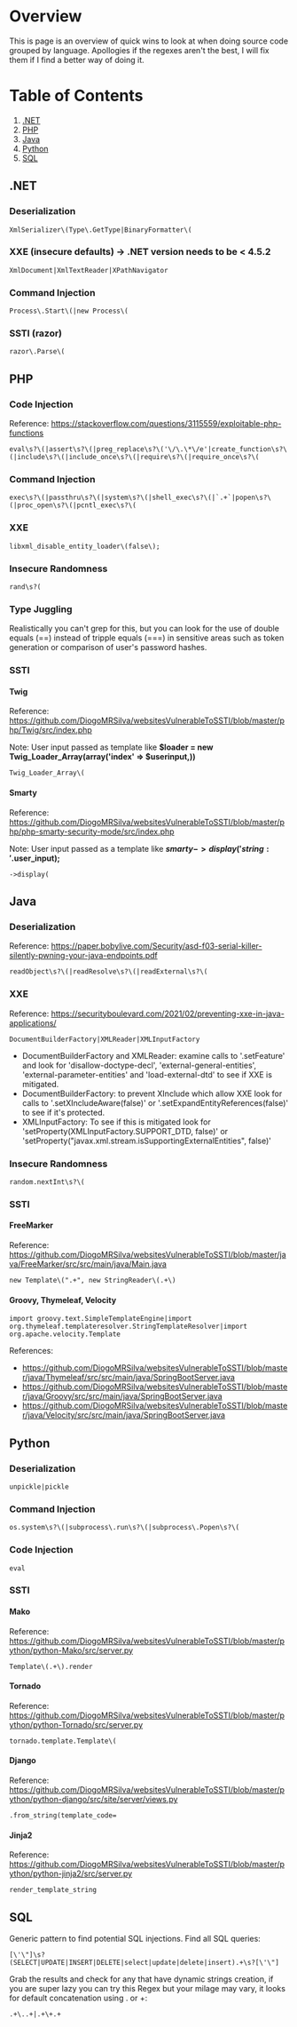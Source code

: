 # Overview
This is page is an overview of quick wins to look at when doing source code grouped by language. Apollogies if the regexes aren't the best, I will fix them if I find a better way of doing it. 

# Table of Contents
1. [.NET](#.NET)
2. [PHP](#PHP)
3. [Java](#java)
4. [Python](#python)
5. [SQL](#sql)
 
## .NET
### Deserialization
	XmlSerializer\(Type\.GetType|BinaryFormatter\(

### XXE (insecure defaults) -> .NET version needs to be < 4.5.2
	XmlDocument|XmlTextReader|XPathNavigator	

### Command Injection
	Process\.Start\(|new Process\(

### SSTI (razor)
	razor\.Parse\(


## PHP

### Code Injection
Reference: https://stackoverflow.com/questions/3115559/exploitable-php-functions
	
	eval\s?\(|assert\s?\(|preg_replace\s?\('\/\.\*\/e'|create_function\s?\(|include\s?\(|include_once\s?\(|require\s?\(|require_once\s?\(

### Command Injection
	exec\s?\(|passthru\s?\(|system\s?\(|shell_exec\s?\(|`.+`|popen\s?\(|proc_open\s?\(|pcntl_exec\s?\(

### XXE
	libxml_disable_entity_loader\(false\);

### Insecure Randomness
	rand\s?(
	
### Type Juggling
Realistically you can't grep for this, but you can look for the use of double equals (==) instead of tripple equals (===) in sensitive areas such as token generation or comparison of user's password hashes.

### SSTI
#### Twig 
Reference: https://github.com/DiogoMRSilva/websitesVulnerableToSSTI/blob/master/php/Twig/src/index.php

Note: User input passed as template like  **$loader = new Twig_Loader_Array(array('index' => $userinput,))**

	Twig_Loader_Array\( 

#### Smarty
Reference: https://github.com/DiogoMRSilva/websitesVulnerableToSSTI/blob/master/php/php-smarty-security-mode/src/index.php

Note: User input passed as a template like **$smarty->display('string:'.$user_input);**

	->display(

## Java
### Deserialization
Reference: https://paper.bobylive.com/Security/asd-f03-serial-killer-silently-pwning-your-java-endpoints.pdf

	readObject\s?\(|readResolve\s?\(|readExternal\s?\(
	
### XXE
Reference: https://securityboulevard.com/2021/02/preventing-xxe-in-java-applications/
	
	DocumentBuilderFactory|XMLReader|XMLInputFactory
* DocumentBuilderFactory and XMLReader: examine calls to '.setFeature' and look for 'disallow-doctype-decl', 'external-general-entities', 'external-parameter-entities' and 'load-external-dtd' to see if XXE is mitigated. 
*  DocumentBuilderFactory: to prevent XInclude which allow XXE look for calls to '.setXIncludeAware(false)' or '.setExpandEntityReferences(false)' to see if it's protected.
*  XMLInputFactory: To see if this is mitigated look for 'setProperty(XMLInputFactory.SUPPORT_DTD, false)' or 'setProperty("javax.xml.stream.isSupportingExternalEntities", false)'

### Insecure Randomness
	random.nextInt\s?\(

### SSTI
#### FreeMarker
Reference: https://github.com/DiogoMRSilva/websitesVulnerableToSSTI/blob/master/java/FreeMarker/src/src/main/java/Main.java

	new Template\(".+", new StringReader\(.+\)

####  Groovy, Thymeleaf, Velocity
	import groovy.text.SimpleTemplateEngine|import org.thymeleaf.templateresolver.StringTemplateResolver|import org.apache.velocity.Template
References: 
* https://github.com/DiogoMRSilva/websitesVulnerableToSSTI/blob/master/java/Thymeleaf/src/src/main/java/SpringBootServer.java
* https://github.com/DiogoMRSilva/websitesVulnerableToSSTI/blob/master/java/Groovy/src/src/main/java/SpringBootServer.java
* https://github.com/DiogoMRSilva/websitesVulnerableToSSTI/blob/master/java/Velocity/src/src/main/java/SpringBootServer.java

## Python
### Deserialization
	unpickle|pickle

### Command Injection
	os.system\s?\(|subprocess\.run\s?\(|subprocess\.Popen\s?\(

### Code Injection
	eval
	
### SSTI 
#### Mako
Reference: https://github.com/DiogoMRSilva/websitesVulnerableToSSTI/blob/master/python/python-Mako/src/server.py
	
	Template\(.+\).render
	
#### Tornado 
Reference: https://github.com/DiogoMRSilva/websitesVulnerableToSSTI/blob/master/python/python-Tornado/src/server.py

	tornado.template.Template\( 

#### Django
Reference: https://github.com/DiogoMRSilva/websitesVulnerableToSSTI/blob/master/python/python-django/src/site/server/views.py

	.from_string(template_code= 

#### Jinja2 
Reference: https://github.com/DiogoMRSilva/websitesVulnerableToSSTI/blob/master/python/python-jinja2/src/server.py

	render_template_string


## SQL
Generic pattern to find potential SQL injections.
Find all SQL queries:
	
	[\'\"]\s?(SELECT|UPDATE|INSERT|DELETE|select|update|delete|insert).+\s?[\'\"]
Grab the results and check for any that have dynamic strings creation, if you are super lazy you can try this Regex but your milage may vary, it looks for default concatenation using . or +:
	
	.+\..+|.+\+.+

